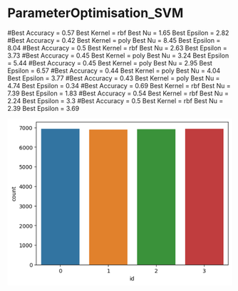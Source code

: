 # ParameterOptimisation_SVM

#Best Accuracy =  0.57 Best Kernel =  rbf Best Nu =  1.65 Best Epsilon =  2.82
#Best Accuracy =  0.42 Best Kernel =  poly Best Nu =  8.45 Best Epsilon =  8.04
#Best Accuracy =  0.5 Best Kernel =  rbf Best Nu =  2.63 Best Epsilon =  3.73
#Best Accuracy =  0.45 Best Kernel =  poly Best Nu =  3.24 Best Epsilon =  5.44
#Best Accuracy =  0.45 Best Kernel =  poly Best Nu =  2.95 Best Epsilon =  6.57
#Best Accuracy =  0.44 Best Kernel =  poly Best Nu =  4.04 Best Epsilon =  3.77
#Best Accuracy =  0.43 Best Kernel =  poly Best Nu =  4.74 Best Epsilon =  0.34
#Best Accuracy =  0.69 Best Kernel =  rbf Best Nu =  7.39 Best Epsilon =  1.83
#Best Accuracy =  0.54 Best Kernel =  rbf Best Nu =  2.24 Best Epsilon =  3.3
#Best Accuracy =  0.5 Best Kernel =  rbf Best Nu =  2.39 Best Epsilon =  3.69


![alt text](download.png)
